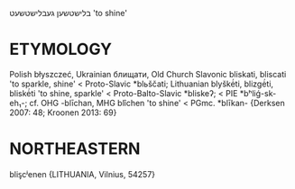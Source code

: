 בלישטשען
געבלישטשעט
'to shine'

ETYMOLOGY
===========
Polish błyszczeć, Ukrainian блищати, Old Church Slavonic bliskati, bliscati 'to sparkle, shine' < Proto-Slavic *blьščati; Lithuanian blyškė́ti, blizgė́ti, bliskė́ti 'to shine, sparkle' < Proto-Balto-Slavic *bliskeʔ; < PIE *bʰliǵ-sk-eh₁-; cf. OHG -blīchan, MHG blîchen 'to shine' < PGmc. *blīkan-
{Derksen 2007: 48; Kroonen 2013: 69}

NORTHEASTERN
==============

bliᶊcʲenen {LITHUANIA, Vilnius, 54257}